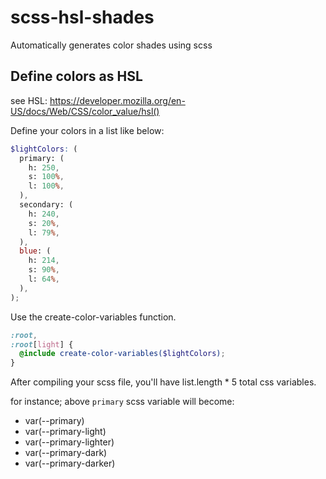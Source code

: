 # scss-hsl-shades
Automatically generates color shades using scss

## Define colors as HSL
see HSL: https://developer.mozilla.org/en-US/docs/Web/CSS/color_value/hsl()

Define your colors in a list like below:
```scss
$lightColors: (
  primary: (
    h: 250,
    s: 100%,
    l: 100%,
  ),
  secondary: (
    h: 240,
    s: 20%,
    l: 79%,
  ),
  blue: (
    h: 214,
    s: 90%,
    l: 64%,
  ),
);
```

Use the create-color-variables function.

```scss
:root,
:root[light] {
  @include create-color-variables($lightColors);
}
```

After compiling your scss file, you'll have list.length * 5 total css variables.

for instance; above `primary` scss variable will become:

- var(--primary)
- var(--primary-light)
- var(--primary-lighter)
- var(--primary-dark)
- var(--primary-darker)
